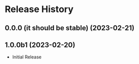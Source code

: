 # Release History

## 0.0.0 (it should be stable) (2023-02-21)



## 1.0.0b1 (2023-02-20)

* Initial Release
